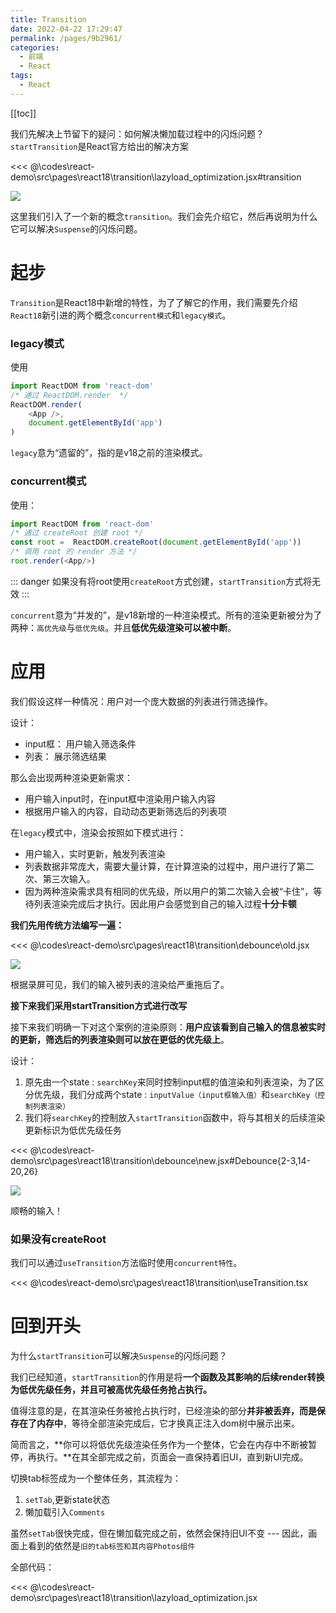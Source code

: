 ```yaml
---
title: Transition
date: 2022-04-22 17:29:47
permalink: /pages/9b2961/
categories:
  - 前端
  - React
tags:
  - React
---
```


[[toc]]

我们先解决上节留下的疑问：如何解决懒加载过程中的闪烁问题？`startTransition`是React官方给出的解决方案

<<< @\codes\react-demo\src\pages\react18\transition\lazyload_optimization.jsx#transition

![](https://linyc.oss-cn-beijing.aliyuncs.com/transition.gif)

这里我们引入了一个新的概念`transition`。我们会先介绍它，然后再说明为什么它可以解决`Suspense`的闪烁问题。

# 起步

`Transition`是React18中新增的特性，为了了解它的作用，我们需要先介绍`React18`新引进的两个概念`concurrent模式`和`legacy模式`。

### legacy模式

使用
```js
import ReactDOM from 'react-dom'
/* 通过 ReactDOM.render  */
ReactDOM.render(
    <App />,
    document.getElementById('app')
)

```

`legacy`意为“遗留的”，指的是v18之前的渲染模式。

### concurrent模式

使用：
```js
import ReactDOM from 'react-dom'
/* 通过 createRoot 创建 root */
const root =  ReactDOM.createRoot(document.getElementById('app'))
/* 调用 root 的 render 方法 */
root.render(<App/>)
```

::: danger
如果没有将root使用`createRoot`方式创建，`startTransition`方式将无效
:::

`concurrent`意为“并发的”，是v18新增的一种渲染模式。所有的渲染更新被分为了两种：`高优先级`与`低优先级`。并且**低优先级渲染可以被中断**。

# 应用

我们假设这样一种情况：用户对一个庞大数据的列表进行筛选操作。

设计：
- input框： 用户输入筛选条件
- 列表： 展示筛选结果

那么会出现两种渲染更新需求：
- 用户输入input时，在input框中渲染用户输入内容
- 根据用户输入的内容，自动动态更新筛选后的列表项


在`legacy`模式中，渲染会按照如下模式进行：
-  用户输入，实时更新，触发列表渲染
-  列表数据非常庞大，需要大量计算，在计算渲染的过程中，用户进行了第二次、第三次输入。
-  因为两种渲染需求具有相同的优先级，所以用户的第二次输入会被“卡住”，等待列表渲染完成后才执行。因此用户会感觉到自己的输入过程**十分卡顿**

**我们先用传统方法编写一遍：**

<<< @\codes\react-demo\src\pages\react18\transition\debounce\old.jsx

![](https://linyc.oss-cn-beijing.aliyuncs.com/transition.gif)

根据录屏可见，我们的输入被列表的渲染给严重拖后了。

**接下来我们采用startTransition方式进行改写**

接下来我们明确一下对这个案例的渲染原则：**用户应该看到自己输入的信息被实时的更新，筛选后的列表渲染则可以放在更低的优先级上**。

设计：
1. 原先由一个state : `searchKey`来同时控制input框的值渲染和列表渲染，为了区分优先级，我们分成两个state : `inputValue（input框输入值）`和`searchKey（控制列表渲染）`
2. 我们将`searchKey`的控制放入`startTransition`函数中，将与其相关的后续渲染更新标识为低优先级任务

<<< @\codes\react-demo\src\pages\react18\transition\debounce\new.jsx#Debounce{2-3,14-20,26}

![](https://linyc.oss-cn-beijing.aliyuncs.com/transition_new.gif)

顺畅的输入！

### 如果没有createRoot

我们可以通过`useTransition`方法临时使用`concurrent特性`。

<<< @\codes\react-demo\src\pages\react18\transition\useTransition.tsx


# 回到开头

为什么`startTransition`可以解决`Suspense`的闪烁问题？

我们已经知道，`startTransition`的作用是将**一个函数及其影响的后续render转换为低优先级任务，并且可被高优先级任务抢占执行。**

值得注意的是，在其渲染任务被抢占执行时，已经渲染的部分**并非被丢弃，而是保存在了内存中**，等待全部渲染完成后，它才换真正注入dom树中展示出来。

简而言之，**你可以将低优先级渲染任务作为一个整体，它会在内存中不断被暂停，再执行。**在其全部完成之前，页面会一直保持着旧UI，直到新UI完成。

切换tab标签成为一个整体任务，其流程为：
1. `setTab`,更新state状态
2. 懒加载引入`Comments`

虽然`setTab`很快完成，但在懒加载完成之前，依然会保持旧UI不变 --- 因此，画面上看到的依然是`旧的tab标签和其内容Photos组件`

全部代码：

<<< @\codes\react-demo\src\pages\react18\transition\lazyload_optimization.jsx


